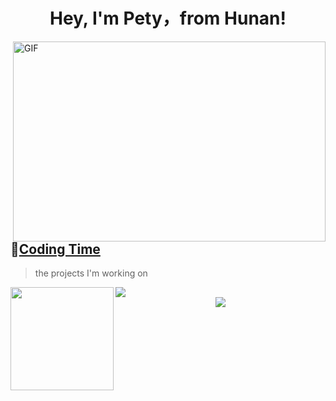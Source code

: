 <h1 align="center">
  Hey, I'm Pety，from Hunan!
</h1>

<img align="right" alt="GIF" src="https://github.com/abhisheknaiidu/abhisheknaiidu/blob/master/code.gif?raw=true" width="500" height="320" />



## 🌠[Coding Time](https://wakatime.com/@Younger)
> the projects I'm working on

<!-- ![My stats](https://github-readme-stats.vercel.app/api?username=younger-1&theme=calm&show_icons=true) -->
<!-- ![Top Langs](https://github-readme-stats.vercel.app/api/top-langs/?username=younger-1&hide=html,css,Jupyter+Notebook,ruby,javascript&theme=calm&langs_count=6) -->

<div>
    <img height="165" align="left" src="https://github-readme-stats.vercel.app/api?username=penty7710&theme=calm&show_icons=true" />
    <img src="https://github-readme-stats.vercel.app/api/top-langs/?username=penty7710&hide=html,css,Jupyter+Notebook,ruby,javascript&theme=calm&langs_count=6&layout=compact" />
</div>

<!-- 贪吃蛇代码贡献图 -->
<div align="center"><img src="https://cdn.jsdelivr.net/gh/penty7710/penty7710/contribution-snake/github-contribution-grid-snake.svg" /></div>

